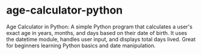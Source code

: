 # age-calculator-python
Age Calculator in Python: A simple Python program that calculates a user's exact age in years, months, and days based on their date of birth. It uses the datetime module, handles user input, and displays total days lived. Great for beginners learning Python basics and date manipulation.
